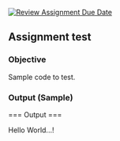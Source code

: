 [![Review Assignment Due Date](https://classroom.github.com/assets/deadline-readme-button-22041afd0340ce965d47ae6ef1cefeee28c7c493a6346c4f15d667ab976d596c.svg)](https://classroom.github.com/a/nHKif7X8)
## Assignment test

### Objective
Sample code to test.


### Output (Sample)
=== Output ===

Hello World...!